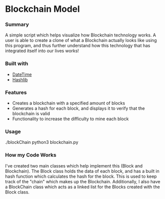 # Blockchain Model

### Summary
A simple script which helps visualize how Blockchain technology works. A user is able to create a clone of what a Blockchain actually looks like using this program, and thus further understand how this technology that has integrated itself into our lives works!

### Built with
* [DateTime](https://docs.python.org/3/library/datetime.html)
* [Hashlib](https://docs.python.org/3/library/hashlib.html)

### Features
* Creates a blockchain with a specified amount of blocks
* Generates a hash for each block, and displays it to verify that the blockchain is valid
* Functionality to increase the difficulty to mine each block 

### Usage
./blockChain python3 blockchain.py


### How my Code Works
I've created two main classes which help implement this (Block and Blockchain). The Block class holds the data of each block, and has a built in hash function which calculates the hash for the block. This is used to keep track of the "chain" which makes up the Blockchain. Additionally, I also have a BlockChain class which acts as a linked list for the Blocks created with the Block class. 
